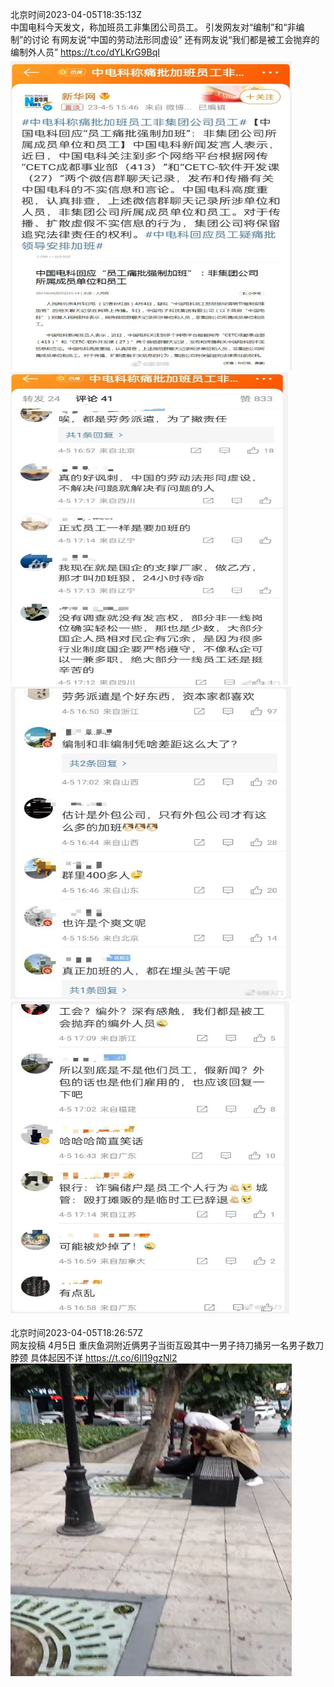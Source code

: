 北京时间2023-04-05T18:35:13Z<br>中国电科今天发文，称加班员工非集团公司员工。
引发网友对“编制”和“非编制”的讨论
有网友说“中国的劳动法形同虚设”
还有网友说“我们都是被工会抛弃的编制外人员” https://t.co/dYLKrG9BqI<br><img src='/temp/image/2023/v-Month-4/1643562931001458690_0.jpg' width='450' height='500'><img src='/temp/image/2023/v-Month-4/1643562931001458690_1.jpg' width='450' height='500'><img src='/temp/image/2023/v-Month-4/1643562931001458690_2.jpg' width='450' height='500'><img src='/temp/image/2023/v-Month-4/1643562931001458690_3.jpg' width='450' height='500'><br><br>北京时间2023-04-05T18:26:57Z<br>网友投稿
4月5日 重庆鱼洞附近俩男子当街互殴其中一男子持刀捅另一名男子数刀脖颈 具体起因不详 https://t.co/6Il19gzNl2<br><img src='/temp/video/2023/v-Month-4/u-Day-05/whyyoutouzhele/1643560852128243713_0.jpg' width='450' height='500'><br><br>